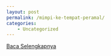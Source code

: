 ```yaml
---
layout: post
permalink: /mimpi-ke-tempat-peramal/
categories:
    - Uncategorized
---
```


[Baca Selengkapnya](/05)
